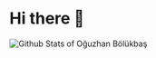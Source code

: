 # Hi there 👋

![Github Stats of Oğuzhan Bölükbaş](https://github-readme-stats.vercel.app/api?username=oguzhan-bolukbas&show_icons=true)

<!--
**oguzhan-bolukbas/oguzhan-bolukbas** is a ✨ _special_ ✨ repository because its `README.md` (this file) appears on your GitHub profile.

Here are some ideas to get you started:

- 🔭 I’m currently working on ...
- 🌱 I’m currently learning ...
- 👯 I’m looking to collaborate on ...
- 🤔 I’m looking for help with ...
- 💬 Ask me about ...
- 📫 How to reach me: ...
- 😄 Pronouns: ...
- ⚡ Fun fact: ...
-->
